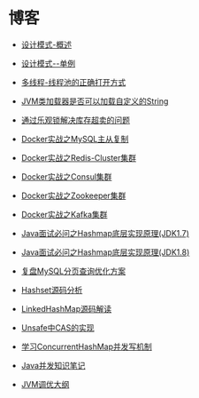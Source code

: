 # 博客

- [设计模式-概述](blog/设计模式--概述.md)	
- [设计模式--单例](blog/设计模式--单例.md)	


- [多线程-线程池的正确打开方式](blog/多线程-线程池的正确打开方式.md)
- [JVM类加载器是否可以加载自定义的String](blog/JVM类加载器是否可以加载自定义的String.md)
- [通过乐观锁解决库存超卖的问题](blog/通过乐观锁解决库存超卖的问题.md)


- [Docker实战之MySQL主从复制](blog/Docker实战之MySQL主从复制.md)
- [Docker实战之Redis-Cluster集群](blog/Docker实战之Redis-Cluster集群.md)
- [Docker实战之Consul集群](blog/Docker实战之Consul集群.md)
- [Docker实战之Zookeeper集群](blog/Docker实战之Zookeeper集群.md)
- [Docker实战之Kafka集群](blog/Docker实战之Kafka集群.md)


- [Java面试必问之Hashmap底层实现原理(JDK1.7)](blog/Java面试必问之Hashmap底层实现原理(JDK1.7).md)
- [Java面试必问之Hashmap底层实现原理(JDK1.8)](blog/Java面试必问之Hashmap底层实现原理(JDK1.8).md)
- [复盘MySQL分页查询优化方案](blog/复盘MySQL分页查询优化方案.md)
- [Hashset源码分析](blog/Hashset源码分析.md)
- [LinkedHashMap源码解读](blog/LinkedHashMap源码解读.md)
- [Unsafe中CAS的实现](blog/Unsafe中CAS的实现.md)
- [学习ConcurrentHashMap并发写机制](blog/学习ConcurrentHashMap并发写机制.md)


- [Java并发知识笔记](blog/Java并发知识笔记.md)
- [JVM调优大纲](blog/JVM调优大纲.md)
